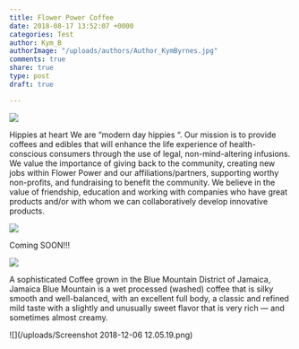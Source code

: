 ```yaml
---
title: Flower Power Coffee
date: 2018-08-17 13:52:07 +0000
categories: Test
author: Kym_B
authorImage: "/uploads/authors/Author_KymByrnes.jpg"
comments: true
share: true
type: post
draft: true

---
```

![](/uploads/flower_power_logo_160x160@2x.png)

Hippies at heart We are “modern day hippies “. Our mission is to provide coffees and edibles that will enhance the life experience of health-conscious consumers through the use of legal, non-mind-altering infusions. We value the importance of giving back to the community, creating new jobs within Flower Power and our affiliations/partners, supporting worthy non-profits, and fundraising to benefit the community. We believe in the value of friendship, education and working with companies who have great products and/or with whom we can collaboratively develop innovative products.

![](/uploads/Flower_Power_coffee_CBD_Today.jpg)

Coming SOON!!!

![](/uploads/wakeandbake.JPG)

A sophisticated Coffee grown in the Blue Mountain District of Jamaica, Jamaica Blue Mountain is a wet processed (washed) coffee that is silky smooth and well-balanced, with an excellent full body, a classic and refined mild taste with a slightly and unusually sweet flavor that is very rich — and sometimes almost creamy.

![](/uploads/Screenshot 2018-12-06 12.05.19.png)